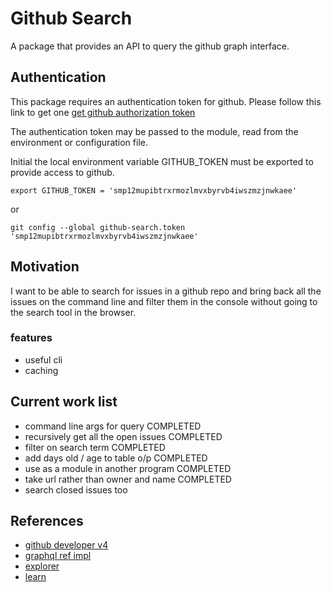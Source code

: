 # Github Search

A package that provides an API to query the github graph interface.

## Authentication
This package requires an authentication token for github. Please follow
this link to get one [get github authorization token](https://help.github.com/articles/creating-a-personal-access-token-for-the-command-line/)

The authentication token may be passed to the module, read from the environment
or configuration file.

Initial the local environment variable GITHUB_TOKEN must be exported to provide access to github.


```
export GITHUB_TOKEN = 'smp12mupibtrxrmozlmvxbyrvb4iwszmzjnwkaee'
```

or

```
git config --global github-search.token 'smp12mupibtrxrmozlmvxbyrvb4iwszmzjnwkaee'
```

## Motivation
I want to be able to search for issues in a github repo and bring back all the issues on the command line and filter them in the console without going to the search tool in the  browser.

### features
- useful cli
- caching

## Current work list
- command line args for query COMPLETED
- recursively get all the open issues COMPLETED
- filter on search term COMPLETED
- add days old / age to table o/p COMPLETED
- use as a module in another program COMPLETED
- take url rather than owner and name COMPLETED
- search closed issues too


## References

- [github developer v4](https://developer.github.com/v4/)
- [graphql ref impl](https://github.com/graphql/graphql-js)
- [explorer](https://developer.github.com/v4/explorer/)
- [learn](http://graphql.org/learn/)